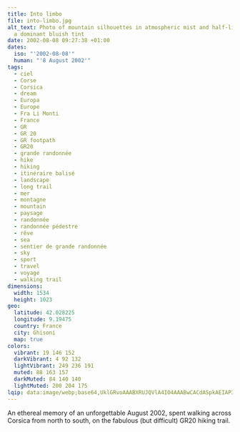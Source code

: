 ```yaml
---
title: Into limbo
file: into-limbo.jpg
alt_text: Photo of mountain silhouettes in atmospheric mist and half-light, with
  a dominant bluish tint
date: 2002-08-08 09:27:38 +01:00
dates:
  iso: "'2002-08-08'"
  human: "'8 August 2002'"
tags:
  - ciel
  - Corse
  - Corsica
  - dream
  - Europa
  - Europe
  - Fra Li Monti
  - France
  - GR
  - GR 20
  - GR footpath
  - GR20
  - grande randonnée
  - hike
  - hiking
  - itinéraire balisé
  - landscape
  - long trail
  - mer
  - montagne
  - mountain
  - paysage
  - randonnée
  - randonnée pédestre
  - rêve
  - sea
  - sentier de grande randonnée
  - sky
  - sport
  - travel
  - voyage
  - walking trail
dimensions:
  width: 1534
  height: 1023
geo:
  latitude: 42.028225
  longitude: 9.19475
  country: France
  city: Ghisoni
  map: true
colors:
  vibrant: 19 146 152
  darkVibrant: 4 92 132
  lightVibrant: 249 236 191
  muted: 88 163 157
  darkMuted: 84 140 140
  lightMuted: 200 204 175
lqip: data:image/webp;base64,UklGRvoAAABXRUJQVlA4IO4AAABwCACdASpkAEIAP3Gsx1q/rrGkLNgLa/AuCUAaAwEcsUoenRbBINkqrNs9Nh+mTazpd4FdBPmMFT8f/v+rfTRLXIp7y7MMIqDJUDzAAP0NMekBbhsvPuvz63grTcSasfxqkStNDV3upfePwtgKYxq45aC6WRJkfkgndam4skJspOqhngJdQMpHTpcXSHkLPl8YobXq16R8DR5UI4pjMkWgWhOKj+/jlBTp+98ll2Cje0DM9poH+O07niS/4FByPZTcccf38kWgAqGIIHWs1D/zJUxROibPB6BZh7EaUqUd34TiKdmFzaBCvJiQAAAA
---
```


An ethereal memory of an unforgettable August 2002, spent walking across Corsica from north to south, on the fabulous (but difficult) GR20 hiking trail.
